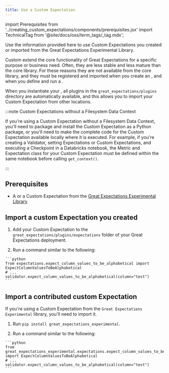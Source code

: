 ```yaml
---
title: Use a Custom Expectation
---
```

import Prerequisites from '../creating_custom_expectations/components/prerequisites.jsx'
import TechnicalTag from '@site/docs/oss/term_tags/_tag.mdx';

Use the information provided here to use Custom Expectations you created or imported from the Great Expectations Experimental Library.

Custom <TechnicalTag tag="expectation" text="Expectations"/> extend the core functionality of Great Expectations for a specific purpose or business need. Often, they are less stable and less mature than the core library. For these reasons they are not available from the core library, and they must be registered and imported when you create an <TechnicalTag tag="expectation_suite" text="Expectation Suite"/>, and when you define and run a <TechnicalTag tag="checkpoint" text="Checkpoint"/>.

When you instantiate your <TechnicalTag tag="data_context" text="Data Context"/>, all plugins in the `great_expectations/plugins` directory are automatically available,
and this allows you to import your Custom Expectation from other locations.

:::note Custom Expectations without a Filesystem Data Context

If you're using a Custom Expectation without a Filesystem Data Context, you'll need to package and install the Custom Expectation as a Python package, or you'll need to make the complete code for the Custom Expectation available locally where it is executed. For example, if you're creating a Validator, setting Expectations or Custom Expectations, and executing a Checkpoint in a Databricks notebook, the Metric and Expectation class for your Custom Expectation must be defined within the same notebook before calling `get_context()`.

:::



## Prerequisites

<Prerequisites>

- A <TechnicalTag tag="custom_expectation" text="Custom Expectation"/> or a Custom Expectation from the [Great Expectations Experimental Library](https://github.com/great-expectations/great_expectations/tree/develop/contrib/experimental/great_expectations_experimental/expectations)

</Prerequisites>

## Import a custom Expectation you created

1. Add your Custom Expectation to the `great_expectations/plugins/expectations` folder of your Great Expectations deployment.

2. Run a command similar to the following:

<!--A snippet is required for this code block.-->

    ```python
    from expectations.expect_column_values_to_be_alphabetical import ExpectColumnValuesToBeAlphabetical
    # ...
    validator.expect_column_values_to_be_alphabetical(column="test")
    ```

## Import a contributed custom Expectation

If you're using a Custom Expectation from the `Great Expectations Experimental` library, you'll need to import it. 

1. Run `pip install great_expectations_experimental`.

2. Run a command similar to the following:

<!--A snippet is required for this code block.-->

    ```python
    from great_expectations_experimental.expectations.expect_column_values_to_be_alphabetical import ExpectColumnValuesToBeAlphabetical
    # ...
    validator.expect_column_values_to_be_alphabetical(column="test")
    ```











